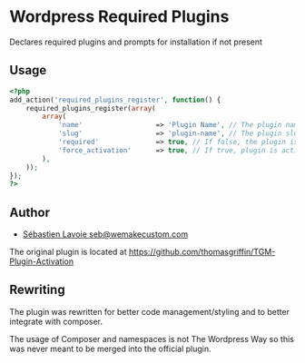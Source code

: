 Wordpress Required Plugins
==========================

Declares required plugins and prompts for installation if not present

## Usage

```php
<?php
add_action('required_plugins_register', function() {
    required_plugins_register(array(
        array(
            'name'                  => 'Plugin Name', // The plugin name
            'slug'                  => 'plugin-name', // The plugin slug (typically the folder name)
            'required'              => true, // If false, the plugin is only 'recommended' instead of required
            'force_activation'      => true, // If true, plugin is activated upon theme activation and cannot be deactivated until theme switch
        ),
    ));
});
?>
```

## Author

 * [Sébastien Lavoie <seb@wemakecustom.com>](http://www.wemakecustom.com)

The original plugin is located at https://github.com/thomasgriffin/TGM-Plugin-Activation

## Rewriting

The plugin was rewritten for better code management/styling and to better integrate with composer.

The usage of Composer and namespaces is not The Wordpress Way so this was never meant to be merged into the official plugin.


